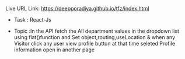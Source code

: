 Live URL Link: https://deepporadiya.github.io/tfz/index.html

- Task : React-Js 

- Topic :In the API fetch the All department values in the dropdown list using flat()function and Set object,routing,useLocation & when any Visitor click any user view profile button at that time seleted Profile information open in another page    